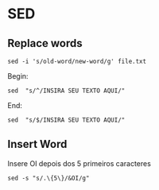# SED

## Replace words

```
sed -i 's/old-word/new-word/g' file.txt
```

Begin:  

```
sed  "s/^/INSIRA SEU TEXTO AQUI/"
```

End:
```
sed  "s/$/INSIRA SEU TEXTO AQUI/"
```

## Insert Word

Insere OI depois dos 5 primeiros caracteres

```
sed -s "s/.\{5\}/&OI/g"
```